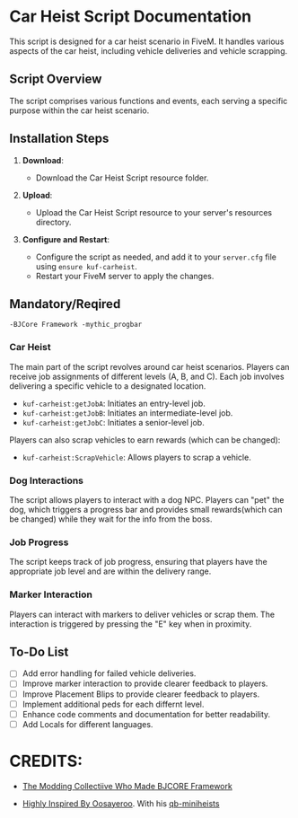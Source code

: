 # Car Heist Script Documentation

This script is designed for a car heist scenario in FiveM. It handles various aspects of the car heist, including vehicle deliveries  and vehicle scrapping.

## Script Overview

The script comprises various functions and events, each serving a specific purpose within the car heist scenario.
## Installation Steps

1. **Download**:
   - Download the Car Heist Script resource folder.

2. **Upload**:
   - Upload the Car Heist Script resource to your server's resources directory.

3. **Configure and Restart**:
   - Configure the script as needed, and add it to your `server.cfg` file using `ensure kuf-carheist`.
   - Restart your FiveM server to apply the changes.

## Mandatory/Reqired
`-BJCore Framework
-mythic_progbar`

### Car Heist

The main part of the script revolves around car heist scenarios. Players can receive job assignments of different levels (A, B, and C). Each job involves delivering a specific vehicle to a designated location.

- `kuf-carheist:getJobA`: Initiates an entry-level job.
- `kuf-carheist:getJobB`: Initiates an intermediate-level job.
- `kuf-carheist:getJobC`: Initiates a senior-level job.

Players can also scrap vehicles to earn rewards (which can be changed):

- `kuf-carheist:ScrapVehicle`: Allows players to scrap a vehicle.

### Dog Interactions

The script allows players to interact with a dog NPC. Players can "pet" the dog, which triggers a progress bar and provides small rewards(which can be changed) while they wait for the info from the boss.

### Job Progress

The script keeps track of job progress, ensuring that players have the appropriate job level and are within the delivery range.

### Marker Interaction

Players can interact with markers to deliver vehicles or scrap them. The interaction is triggered by pressing the "E" key when in proximity.

## To-Do List

- [ ] Add error handling for failed vehicle deliveries.
- [ ] Improve marker interaction to provide clearer feedback to players.
- [ ] Improve Placement Blips to provide clearer feedback to players.
- [ ] Implement additional peds for each differnt level.
- [ ] Enhance code comments and documentation for better readability.
- [ ] Add Locals for different languages.

# CREDITS:
- [The Modding Collectiive Who Made BJCORE Framework](https://themoddingcollective.com/)
  
- [Highly Inspired By Oosayeroo](https://github.com/oosayeroo). With his [qb-miniheists](https://github.com/oosayeroo/qb-miniheists)

